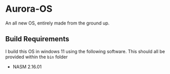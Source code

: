 # Aurora-OS
An all new OS, entirely made from the ground up.

## Build Requirements
I build this OS in windows 11 using the following software. This should all be provided within the `bin` folder
 - NASM 2.16.01